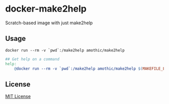 # docker-make2help
Scratch-based image with just make2help

## Usage
```console
docker run --rm -v `pwd`:/make2help amothic/make2help
```

```Makefile
## Get help on a command
help:
	@docker run --rm -v `pwd`:/make2help amothic/make2help $(MAKEFILE_LIST)
```

## License
[MIT License](LICENSE)
